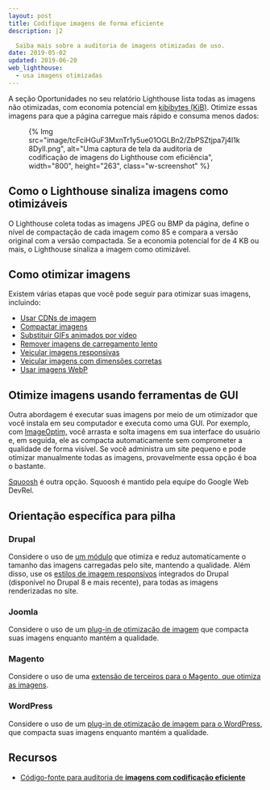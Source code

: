 ```yaml
---
layout: post
title: Codifique imagens de forma eficiente
description: |2

  Saiba mais sobre a auditoria de imagens otimizadas de uso.
date: 2019-05-02
updated: 2019-06-20
web_lighthouse:
  - usa imagens otimizadas
---
```


A seção Oportunidades no seu relatório Lighthouse lista todas as imagens não otimizadas, com economia potencial em [kibibytes (KiB)](https://en.wikipedia.org/wiki/Kibibyte). Otimize essas imagens para que a página carregue mais rápido e consuma menos dados:

<figure class="w-figure">{% Img src="image/tcFciHGuF3MxnTr1y5ue01OGLBn2/ZbPSZtjpa7j4I1k8DylI.png", alt="Uma captura de tela da auditoria de codificação de imagens do Lighthouse com eficiência", width="800", height="263", class="w-screenshot" %}</figure>

## Como o Lighthouse sinaliza imagens como otimizáveis

O Lighthouse coleta todas as imagens JPEG ou BMP da página, define o nível de compactação de cada imagem como 85 e compara a versão original com a versão compactada. Se a economia potencial for de 4 KB ou mais, o Lighthouse sinaliza a imagem como otimizável.

## Como otimizar imagens

Existem várias etapas que você pode seguir para otimizar suas imagens, incluindo:

- [Usar CDNs de imagem](/image-cdns/)
- [Compactar imagens](/use-imagemin-to-compress-images)
- [Substituir GIFs animados por vídeo](/replace-gifs-with-videos)
- [Remover imagens de carregamento lento](/use-lazysizes-to-lazyload-images)
- [Veicular imagens responsivas](/serve-responsive-images)
- [Veicular imagens com dimensões corretas](/serve-images-with-correct-dimensions)
- [Usar imagens WebP](/serve-images-webp)

## Otimize imagens usando ferramentas de GUI

Outra abordagem é executar suas imagens por meio de um otimizador que você instala em seu computador e executa como uma GUI. Por exemplo, com [ImageOptim,](https://imageoptim.com/mac) você arrasta e solta imagens em sua interface do usuário e, em seguida, ele as compacta automaticamente sem comprometer a qualidade de forma visível. Se você administra um site pequeno e pode otimizar manualmente todas as imagens, provavelmente essa opção é boa o bastante.

[Squoosh](https://squoosh.app/) é outra opção. Squoosh é mantido pela equipe do Google Web DevRel.

## Orientação específica para pilha

### Drupal

Considere o uso de [um módulo](https://www.drupal.org/project/project_module?f%5B0%5D=&f%5B1%5D=&f%5B2%5D=im_vid_3%3A123&f%5B3%5D=&f%5B4%5D=sm_field_project_type%3Afull&f%5B5%5D=&f%5B6%5D=&text=optimize+images&solrsort=iss_project_release_usage+desc&op=Search) que otimiza e reduz automaticamente o tamanho das imagens carregadas pelo site, mantendo a qualidade. Além disso, use os [estilos de imagem responsivos](https://www.drupal.org/docs/8/mobile-guide/responsive-images-in-drupal-8) integrados do Drupal (disponível no Drupal 8 e mais recente), para todas as imagens renderizadas no site.

### Joomla

Considere o uso de um [plug-in de otimização de imagem](https://extensions.joomla.org/instant-search/?jed_live%5Bquery%5D=performance) que compacta suas imagens enquanto mantém a qualidade.

### Magento

Considere o uso de uma [extensão de terceiros para o Magento, que otimiza as imagens](https://marketplace.magento.com/catalogsearch/result/?q=optimize%20image).

### WordPress

Considere o uso de um [plug-in de otimização de imagem para o WordPress](https://wordpress.org/plugins/search/optimize+images/), que compacta suas imagens enquanto mantém a qualidade.

## Recursos

- [Código-fonte para auditoria de **imagens com codificação eficiente**](https://github.com/GoogleChrome/lighthouse/blob/master/lighthouse-core/audits/byte-efficiency/uses-optimized-images.js)

